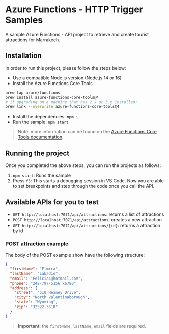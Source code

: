 # Azure Functions - HTTP Trigger Samples

A sample Azure Functions - API project to retrieve and create tourist attractions for Marrakech.

## Installation

In order to run this project, please follow the steps below:

- Use a compatible Node.js version (Node.js 14 or 16)
- Install the Azure Functions Core Tools

```bash
brew tap azure/functions
brew install azure-functions-core-tools@4
# if upgrading on a machine that has 2.x or 3.x installed:
brew link --overwrite azure-functions-core-tools@4
```

- Install the dependencies: `npm i`
- Run the sample: `npm start`

> Note: more information can be found on the [Azure Functions Core Tools documentation](https://docs.microsoft.com/en-us/azure/azure-functions/functions-run-local?tabs=v4%2Cmacos%2Ccsharp%2Cportal%2Cbash).

## Running the project

Once you completed the above steps, you can run the projects as follows:

1. `npm start`: Runs the sample
2. Press `f5`: This starts a debugging session in VS Code. Now you are able to set breakpoints and step through the code once you call the API.

## Available APIs for you to test

- `GET http://localhost:7071/api/attractions`: returns a list of attractions
- `POST http://localhost:7071/api/attractions`: creates a new attraction
- `GET http://localhost:7071/api/attractions/{id}`: returns a attraction by id

### POST attraction example

The body of the POST example show have the following structure:

```json
{
  "firstName": "Elmira",
  "lastName": "Labadie",
  "email": "Felicia4@hotmail.com",
  "phone": "242-797-5156 x6780",
  "address": {
    "street": "510 Heaney Drive",
    "city": "North Valentinaborough",
    "state": "Wyoming",
    "zip": "32522-3610"
  }
}
```

> **Important**: the `firstName`, `lastName`, `email` fields are required.